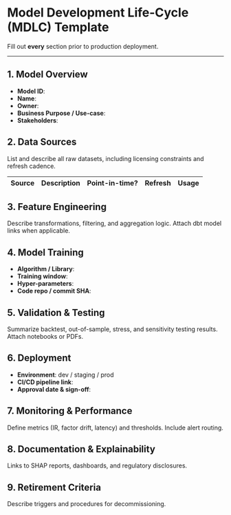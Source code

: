 # Model Development Life-Cycle (MDLC) Template

Fill out **every** section prior to production deployment.

---
## 1. Model Overview
* **Model ID**:
* **Name**:
* **Owner**:
* **Business Purpose / Use-case**:
* **Stakeholders**:

## 2. Data Sources
List and describe all raw datasets, including licensing constraints and refresh cadence.

| Source | Description | Point-in-time? | Refresh | Usage |
|--------|-------------|---------------|---------|-------|

## 3. Feature Engineering
Describe transformations, filtering, and aggregation logic. Attach dbt model links when applicable.

## 4. Model Training
* **Algorithm / Library**:
* **Training window**:
* **Hyper-parameters**:
* **Code repo / commit SHA**:

## 5. Validation & Testing
Summarize backtest, out-of-sample, stress, and sensitivity testing results. Attach notebooks or PDFs.

## 6. Deployment
* **Environment**: dev / staging / prod
* **CI/CD pipeline link**:
* **Approval date & sign-off**:

## 7. Monitoring & Performance
Define metrics (IR, factor drift, latency) and thresholds. Include alert routing.

## 8. Documentation & Explainability
Links to SHAP reports, dashboards, and regulatory disclosures.

## 9. Retirement Criteria
Describe triggers and procedures for decommissioning.